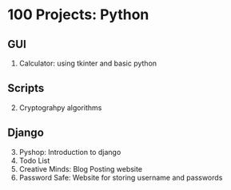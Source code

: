 # 100 Projects: Python

## GUI
1. Calculator: using tkinter and basic python

## Scripts
2. Cryptograhpy algorithms

## Django
3. Pyshop: Introduction to django
4. Todo List
5. Creative Minds: Blog Posting website
6. Password Safe: Website for storing username and passwords 
